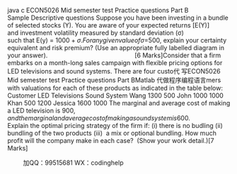 java c
ECON5026 Mid semester test
Practice questions Part B
Sample Descriptive questions
Suppose you have been investing in a bundle of selected stocks (Y). You are aware of your expected
returns [E(Y)] and investment volatility measured by standard deviation (σ) such that E(y) =
$1000 + σ . For any given value of σ  = $500, explain your certainty equivalent and risk premium? (Use an appropriate fully labelled diagram in your answer).                                                  [6 Marks]Consider that a firm embarks on a month-long sales campaign with flexible pricing options for LED televisions and sound systems. There are four custo代 写ECON5026 Mid semester test Practice questions Part BMatlab
代做程序编程语言mers with valuations for each of these products as indicated in the table below:
Customer
LED Televisions
Sound System
Wang
1300
500
John
1000
1000
Khan
500
1200
Jessica
1600
1000
The marginal and average cost of making a LED television is $900, and the marginal and average cost of making a sound system is $600.
Explain the optimal pricing strategy of the firm if:
(i) there is no budling
(ii) bundling of the two products
(iii)  a mix or optional bundling.
How much profit will the company make in each case?  (Show your work detail.)[7 Marks]


         
加QQ：99515681  WX：codinghelp
